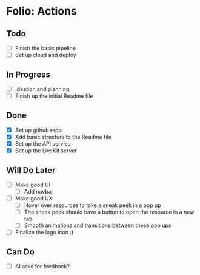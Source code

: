 # Folio: Actions

## Todo

- [ ] Finish the basic pipeline
- [ ] Set up cloud and deploy

## In Progress

- [ ] Ideation and planning
- [ ] Finish up the initial Readme file

## Done

- [x] Set up github repo
- [x] Add basic structure to the Readme file
- [x] Set up the API servies
- [x] Set up the LiveKit server

## Will Do Later

- [ ] Make good UI
  - [ ] Add navbar
- [ ] Make good UX
  - [ ] Hover over resources to take a sneak peek in a pop up
  - [ ] The sneak peek should have a button to open the resource in a new tab
  - [ ] Smooth animations and transitions between these pop ups
- [ ] Finalize the logo icon :)

## Can Do

- [ ] AI asks for feedback?
